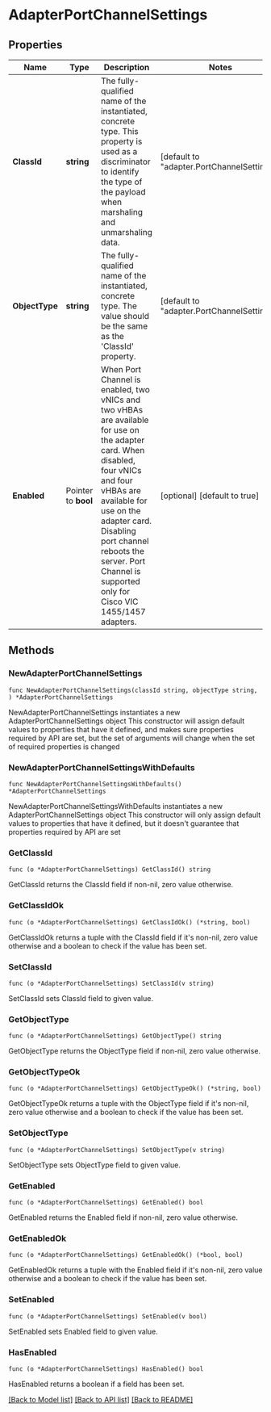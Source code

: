 # AdapterPortChannelSettings

## Properties

Name | Type | Description | Notes
------------ | ------------- | ------------- | -------------
**ClassId** | **string** | The fully-qualified name of the instantiated, concrete type. This property is used as a discriminator to identify the type of the payload when marshaling and unmarshaling data. | [default to "adapter.PortChannelSettings"]
**ObjectType** | **string** | The fully-qualified name of the instantiated, concrete type. The value should be the same as the &#39;ClassId&#39; property. | [default to "adapter.PortChannelSettings"]
**Enabled** | Pointer to **bool** | When Port Channel is enabled, two vNICs and two vHBAs are available for use on the adapter card. When disabled, four vNICs and four vHBAs are available for use on the adapter card. Disabling port channel reboots the server. Port Channel is supported only for Cisco VIC 1455/1457 adapters. | [optional] [default to true]

## Methods

### NewAdapterPortChannelSettings

`func NewAdapterPortChannelSettings(classId string, objectType string, ) *AdapterPortChannelSettings`

NewAdapterPortChannelSettings instantiates a new AdapterPortChannelSettings object
This constructor will assign default values to properties that have it defined,
and makes sure properties required by API are set, but the set of arguments
will change when the set of required properties is changed

### NewAdapterPortChannelSettingsWithDefaults

`func NewAdapterPortChannelSettingsWithDefaults() *AdapterPortChannelSettings`

NewAdapterPortChannelSettingsWithDefaults instantiates a new AdapterPortChannelSettings object
This constructor will only assign default values to properties that have it defined,
but it doesn't guarantee that properties required by API are set

### GetClassId

`func (o *AdapterPortChannelSettings) GetClassId() string`

GetClassId returns the ClassId field if non-nil, zero value otherwise.

### GetClassIdOk

`func (o *AdapterPortChannelSettings) GetClassIdOk() (*string, bool)`

GetClassIdOk returns a tuple with the ClassId field if it's non-nil, zero value otherwise
and a boolean to check if the value has been set.

### SetClassId

`func (o *AdapterPortChannelSettings) SetClassId(v string)`

SetClassId sets ClassId field to given value.


### GetObjectType

`func (o *AdapterPortChannelSettings) GetObjectType() string`

GetObjectType returns the ObjectType field if non-nil, zero value otherwise.

### GetObjectTypeOk

`func (o *AdapterPortChannelSettings) GetObjectTypeOk() (*string, bool)`

GetObjectTypeOk returns a tuple with the ObjectType field if it's non-nil, zero value otherwise
and a boolean to check if the value has been set.

### SetObjectType

`func (o *AdapterPortChannelSettings) SetObjectType(v string)`

SetObjectType sets ObjectType field to given value.


### GetEnabled

`func (o *AdapterPortChannelSettings) GetEnabled() bool`

GetEnabled returns the Enabled field if non-nil, zero value otherwise.

### GetEnabledOk

`func (o *AdapterPortChannelSettings) GetEnabledOk() (*bool, bool)`

GetEnabledOk returns a tuple with the Enabled field if it's non-nil, zero value otherwise
and a boolean to check if the value has been set.

### SetEnabled

`func (o *AdapterPortChannelSettings) SetEnabled(v bool)`

SetEnabled sets Enabled field to given value.

### HasEnabled

`func (o *AdapterPortChannelSettings) HasEnabled() bool`

HasEnabled returns a boolean if a field has been set.


[[Back to Model list]](../README.md#documentation-for-models) [[Back to API list]](../README.md#documentation-for-api-endpoints) [[Back to README]](../README.md)



